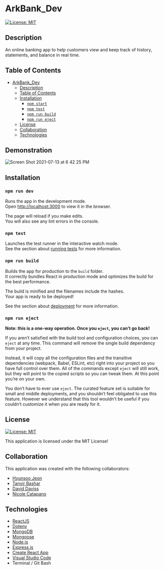 # ArkBank_Dev

[![License: MIT](https://img.shields.io/badge/License-MIT-yellow.svg)](https://opensource.org/licenses/MIT)

## Description

An online banking app to help customers view and keep track of history, statements, and balance in real time.

## Table of Contents

- [ArkBank_Dev](#arkbank_dev)
  - [Description](#description)
  - [Table of Contents](#table-of-contents)
  - [Installation](#installation)
    - [`npm start`](#npm-start)
    - [`npm test`](#npm-test)
    - [`npm run build`](#npm-run-build)
    - [`npm run eject`](#npm-run-eject)
  - [License](#license)
  - [Collaboration](#collaboration)
  - [Technologies](#technologies)

## Demonstration

![Screen Shot 2021-07-13 at 6 42 25 PM](https://user-images.githubusercontent.com/69088802/125534919-5997f2e7-a20b-4cb5-b4a2-476a2226ecfa.png)


## Installation

### `npm run dev`

Runs the app in the development mode.\
Open [http://localhost:3000](http://localhost:3000) to view it in the browser.

The page will reload if you make edits.\
You will also see any lint errors in the console.

### `npm test`

Launches the test runner in the interactive watch mode.\
See the section about [running tests](https://facebook.github.io/create-react-app/docs/running-tests) for more information.

### `npm run build`

Builds the app for production to the `build` folder.\
It correctly bundles React in production mode and optimizes the build for the best performance.

The build is minified and the filenames include the hashes.\
Your app is ready to be deployed!

See the section about [deployment](https://facebook.github.io/create-react-app/docs/deployment) for more information.

### `npm run eject`

**Note: this is a one-way operation. Once you `eject`, you can’t go back!**

If you aren’t satisfied with the build tool and configuration choices, you can `eject` at any time. This command will remove the single build dependency from your project.

Instead, it will copy all the configuration files and the transitive dependencies (webpack, Babel, ESLint, etc) right into your project so you have full control over them. All of the commands except `eject` will still work, but they will point to the copied scripts so you can tweak them. At this point you’re on your own.

You don’t have to ever use `eject`. The curated feature set is suitable for small and middle deployments, and you shouldn’t feel obligated to use this feature. However we understand that this tool wouldn’t be useful if you couldn’t customize it when you are ready for it.


## License

[![License: MIT](https://img.shields.io/badge/License-MIT-yellow.svg)](https://opensource.org/licenses/MIT)

This application is licensed under the MIT License!

## Collaboration

This application was created with the following collaborators:

- [Hyunsoo Jeon](https://github.com/hsprime85)
- [Tanvir Bashar](https://github.com/tbashar123)
- [David Daviss](https://github.com/dbd3)
- [Nicole Catapano](https://github.com/nsc9605)

## Technologies

- [ReactJS](https://reactjs.org/)
- [Dotenv](https://www.npmjs.com/package/dotenv)
- [MongoDB](https://www.mongodb.com/)
- [Mongoose](https://mongoosejs.com/docs/)
- [Node.js](https://nodejs.org/en/)
- [Express.js](https://expressjs.com/)
- [Create React App](https://github.com/facebook/create-react-app)
- [Visual Studio Code](https://code.visualstudio.com/)
- Terminal / Git Bash
